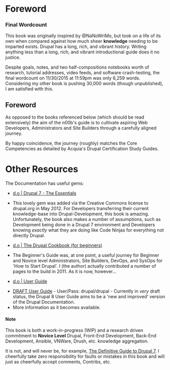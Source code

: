 # Foreword

### Final Wordcount

This book was originally inspired by @NaNoWriMo, but took on a life of its own when compared against how much sheer **knowledge** needing to be imparted exists. Drupal has a long, rich, and vibrant history. Writing anything less than a long, rich, and vibrant introductional guide does it no justice.

Despite goals, notes, and two half-compositions notebooks worth of research, tutorial addresses, video feeds, and software crash-testing, the final wordcount on 11/30/2015 at 11:59pm was only 6,259 words. Considering my other book is pushing 30,000 words (though unpublished), I am satisfied with this.

## Foreword

As opposed to the books referenced below \(which should be read extensively\) the aim of the n00b's guide is to cultivate aspiring Web Developers, Administrators and Site Builders through a carefully aligned journey.

By happy coincidence, the journey \(roughly\) matches the Core Competencies as detailed by Acquia's Drupal Certification Study Guides.

# Other Resources

The Documentation has useful gems:
 + [d.o | Drupal 7 - The Essentials](https://www.drupal.org/documentation/the-essentials-7 "Drupal 7 Essentials")
  - This lovely gem was added via the Creative Commons license to drupal.org in May 2012. For Developers transferring their current knowledge-base into Drupal-Development, this book is amazing. Unfortunately, the book also makes a number of assumptions, such as Development being done in a Drupal 7 environment and Developers knowing *exactly* what they are doing like Code Ninjas for everything not directly Drupal.
 + [d.o | The Drupal Cookbook (for beginners)](https://www.drupal.org/documentation/customization/tutorials/beginners-cookbook "The Drupal Cookbook (for beginners)")
  - The Beginner's Guide was, at one point, a useful journey for Beginner and Novice level Administrators, Site Builders, DevOps, and SysOps for 'How to Start Drupal'. I \(the author\) actually contributed a number of pages to the build in 2011. As it is now, however...
 + [d.o | User Guide](https://www.drupal.org/project/user_guide "Drupal 8 User Guide")
  - [DRAFT User Guide](https://userguide-drupal.redesign.devdrupal.org/d8guide/en/index.html "DRAFT User Guide") - User/Pass: drupal/drupal - Currently in *very* draft status, the Drupal 8 User Guide aims to be a 'new and improved' version of the Drupal Documentation.
  - More information as it becomes available.

#### Note

This book is both a work-in-progress (WIP) and a research driven commitment to **Novice Level** Drupal, Front-End Development, Back-End Development, Ansible, VNWare, Drush, etc. knowledge aggregation.

It is not, and will never be, for example, [The Definitive Guide to Drupal 7](http://definitivedrupal.org/ "The Definitive Guide to Drupal 7: Configuration, Code, and Community"). I cheerfully take zero responsibility for faults or mistakes in this book and will just as cheerfully accept comments, Contribs, etc.